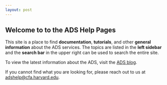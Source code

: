 ```yaml
---
layout: post
---
```


<h2>Welcome to to the ADS Help Pages</h2>

<p>This site is a place to find <b>documentation</b>, <b>tutorials</b>, and other <b>general information</b> about the ADS services. The topics are listed in the <b>left sidebar</b> and the <b>search bar</b> in the upper right can be used to search the entire site.</p>

<p>To view the latest information about the ADS, visit the <a href="{{ site.baseurl }}/blog">ADS blog</a>.</p>

<p>If you cannot find what you are looking for, please reach out to us at <a href="mailto:adshelp@cfa.harvard.edu">adshelp@cfa.harvard.edu</a>.

